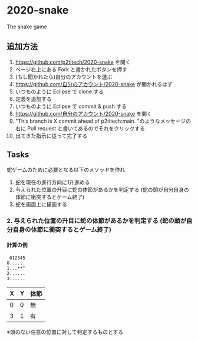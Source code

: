 # 2020-snake
The snake game 

## 追加方法
1. https://github.com/p2titech/2020-snake を開く
2. ページ右上にある Fork と書かれたボタンを押す
3. (もし聞かれたら)自分のアカウントを選ぶ
4. https://github.com/自分のアカウント/2020-snake が開かれるはず
5. いつものように Eclipse で clone する
6. 定義を追加する
7. いつものように Eclipse で commit & push する
8. https://github.com/自分のアカウント/2020-snake を開く
9. "This branch is X commit ahead of p2titech:main. "のようなメッセージの右に Pull request と書いてあるのでそれをクリックする
10. 出てきた指示に従って完了する

## Tasks
蛇ゲームのために必要となる以下のメソッドを作れ
1. 蛇を現在の進行方向に1升進める
2. 与えられた位置の升目に蛇の体節があるかを判定する (蛇の頭が自分自身の体節に衝突するとゲーム終了)
3. 蛇を画面上に描画する

### 2. 与えられた位置の升目に蛇の体節があるかを判定する (蛇の頭が自分自身の体節に衝突するとゲーム終了)

#### 計算の例
```
 012345
0......
1...**^
2......
3......
```


| X | Y | 体節 |
| - | - | ---- |
| 0 | 0 | 無   |
| 3 | 1 | 有   |

※頭のない任意の位置に対して判定するものとする